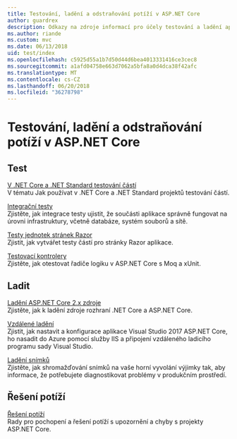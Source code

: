 ```yaml
---
title: Testování, ladění a odstraňování potíží v ASP.NET Core
author: guardrex
description: Odkazy na zdroje informací pro účely testování a ladění aplikací ASP.NET Core.
ms.author: riande
ms.custom: mvc
ms.date: 06/13/2018
uid: test/index
ms.openlocfilehash: c5925d55a1b7d50d44d6bea4013331416ce3cec8
ms.sourcegitcommit: a1afd04758e663d7062a5bfa8a0d4dca38f42afc
ms.translationtype: MT
ms.contentlocale: cs-CZ
ms.lasthandoff: 06/20/2018
ms.locfileid: "36278798"
---
```

# <a name="test-debug-and-troubleshoot-in-aspnet-core"></a>Testování, ladění a odstraňování potíží v ASP.NET Core

## <a name="test"></a>Test

[V .NET Core a .NET Standard testování částí](/dotnet/articles/core/testing/)  
V tématu Jak používat v .NET Core a .NET Standard projektů testování částí.

[Integrační testy](xref:test/integration-tests)  
Zjistěte, jak integrace testy ujistit, že součásti aplikace správně fungovat na úrovni infrastruktury, včetně databáze, systém souborů a sítě.

[Testy jednotek stránek Razor](xref:test/razor-pages-tests)  
Zjistit, jak vytvářet testy částí pro stránky Razor aplikace.

[Testovací kontrolery](xref:mvc/controllers/testing)  
Zjistěte, jak otestovat řadiče logiku v ASP.NET Core s Moq a xUnit.

## <a name="debug"></a>Ladit

[Ladění ASP.NET Core 2.x zdroje](https://github.com/aspnet/Docs/issues/4155)  
Zjistěte, jak k ladění zdroje rozhraní .NET Core a ASP.NET Core.

[Vzdálené ladění](/visualstudio/debugger/remote-debugging-azure)  
Zjistit, jak nastavit a konfigurace aplikace Visual Studio 2017 ASP.NET Core, ho nasadit do Azure pomocí služby IIS a připojení vzdáleného ladicího programu sady Visual Studio.

[Ladění snímků](/azure/application-insights/app-insights-snapshot-debugger)  
Zjistěte, jak shromažďování snímků na vaše horní vyvolání výjimky tak, aby informace, že potřebujete diagnostikovat problémy v produkčním prostředí.

## <a name="troubleshoot"></a>Řešení potíží

[Řešení potíží](xref:test/troubleshoot)  
Rady pro pochopení a řešení potíží s upozornění a chyby s projekty ASP.NET Core.
